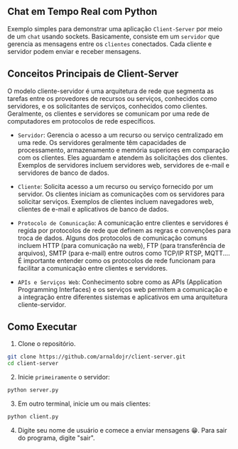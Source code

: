## Chat em Tempo Real com Python

Exemplo simples para demonstrar uma aplicação `Client-Server` por meio de um `chat` usando sockets. Basicamente, consiste em um `servidor` que gerencia as mensagens entre os `clientes` conectados. Cada cliente e servidor podem enviar e receber mensagens.

## Conceitos Principais de Client-Server

O modelo cliente-servidor é uma arquitetura de rede que segmenta as tarefas entre os provedores de recursos ou serviços, conhecidos como servidores, e os solicitantes de serviços, conhecidos como clientes. Geralmente, os clientes e servidores se comunicam por uma rede de computadores em protocolos de rede específicos.

- `Servidor`: Gerencia o acesso a um recurso ou serviço centralizado em uma rede. Os servidores geralmente têm capacidades de processamento, armazenamento e memória superiores em comparação com os clientes. Eles aguardam e atendem às solicitações dos clientes. Exemplos de servidores incluem servidores web, servidores de e-mail e servidores de banco de dados.

- `Cliente`: Solicita acesso a um recurso ou serviço fornecido por um servidor. Os clientes iniciam as comunicações com os servidores para solicitar serviços. Exemplos de clientes incluem navegadores web, clientes de e-mail e aplicativos de banco de dados.

- `Protocolo de Comunicação`: A comunicação entre clientes e servidores é regida por protocolos de rede que definem as regras e convenções para troca de dados. Alguns dos protocolos de comunicação comuns incluem HTTP (para comunicação na web), FTP (para transferência de arquivos), SMTP (para e-mail) entre outros como TCP/IP RTSP, MQTT.... É importante entender como os protocolos de rede funcionam para facilitar a comunicação entre clientes e servidores.

- `APIs e Serviços Web`: Conhecimento sobre como as APIs (Application Programming Interfaces) e os serviços web permitem a comunicação e a integração entre diferentes sistemas e aplicativos em uma arquitetura cliente-servidor.

## Como Executar

1. Clone o repositório.

```bash
git clone https://github.com/arnaldojr/client-server.git
cd client-server
```

2. Inicie `primeiramente` o servidor:

```bash
python server.py
```

3. Em outro terminal, inicie um ou mais clientes:

```bash
python client.py
```

4. Digite seu nome de usuário e comece a enviar mensagens 😁. Para sair do programa, digite "sair".

